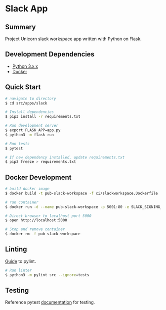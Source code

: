 # Slack App
## Summary 
Project Unicorn slack workspace app written with Python on Flask.

## Development Dependencies
- [Python 3.x.x](https://www.python.org/downloads/)
- [Docker](https://docs.docker.com/desktop/#download-and-install)

## Quick Start
```bash
# navigate to directory
$ cd src/apps/slack

# Install dependencies
$ pip3 install -r requirements.txt

# Run development server
$ export FLASK_APP=app.py
$ python3 -m flask run

# Run tests
$ pytest

# If new dependency installed, update requirements.txt
$ pip3 freeze > requirements.txt
```

## Docker Development

```bash
# build docker image
$ docker build -t pub-slack-workspace -f ci/slackworkspace.Dockerfile .

# run container
$ docker run -d --name pub-slack-workspace -p 5001:80 -e SLACK_SIGNING_SECRET=signing_secret -e WORKSPACES_CONNECTION_STRING=connection_string DISCORD_BOT_TOKEN=yourlocaldiscordbottoken -e SLACK_SIGNING_SECRET=signing_secret -e SLACK_CLIENT_SECRET=client_secret -e SLACK_REDIRECT_URI=redirect_uri -e APP_URL=https://projectunicorn.net -e APP_ENV=development pub-slack-workspace

# Direct browser to localhost port 5000
$ open http://localhost:5000

# Stop and remove container
$ docker rm -f pub-slack-workspace
```

## Linting
[Guide](https://docs.pylint.org/en/1.6.0/tutorial.html) to pylint. 

```bash
# Run linter
$ python3 -m pylint src --ignore=tests
```

## Testing
Reference pytest [documentation](https://docs.pytest.org/en/5.4.3/index.html) for testing.

